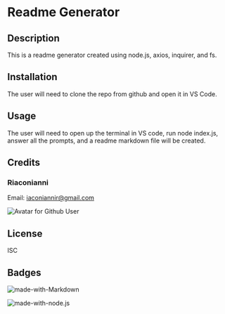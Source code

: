 
  # Readme Generator

  ## Description
  This is a readme generator created using node.js, axios, inquirer, and fs.

  ## Installation
  The user will need to clone the repo from github and open it in VS Code.

  ## Usage
  The user will need to open up the terminal in VS code, run node index.js, answer all the prompts, and a readme markdown file will be created.

  ## Credits
 ### Riaconianni

  Email: [iaconiannir@gmail.com](mailto:iaconiannir@gmail.com)
  
  ![Avatar for Github User](https://avatars0.githubusercontent.com/u/56054058?v=4)

  ## License
  ISC

  ## Badges
  ![made-with-Markdown](https://img.shields.io/badge/Made%20with-Markdown-1f425f.svg)

  ![made-with-node.js](https://img.shields.io/badge/Made%20with-Node.js-brightgreen)
  